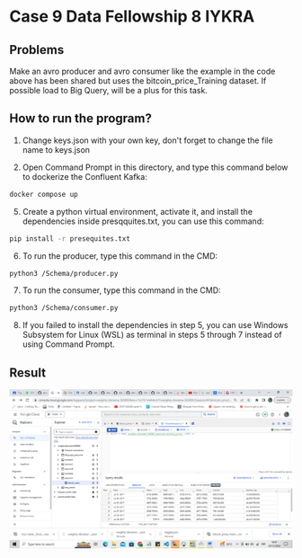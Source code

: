 # Case 9 Data Fellowship 8 IYKRA

## Problems

Make an avro producer and avro consumer like the example in the code above has been shared but uses the bitcoin_price_Training dataset. 
If possible load to Big Query, will be a plus for this task.

## How to run the program?

1. Change keys.json with your own key, don't forget to change the file name to keys.json

4. Open Command Prompt in this directory, and type this command below to dockerize the Confluent Kafka:

```sh
docker compose up
```

5. Create a python virtual environment, activate it, and install the dependencies inside presqquites.txt, you can use this command:

```sh
pip install -r presequites.txt
```

6. To run the producer, type this command in the CMD:

```sh
python3 /Schema/producer.py
```

7. To run the consumer, type this command in the CMD:

```sh
python3 /Schema/consumer.py
```

8. If you failed to install the dependencies in step 5, you can use Windows Subsystem for Linux (WSL) as terminal in steps 5 through 7 instead of using Command Prompt.

## Result

![](Bigquery-consumer.png)<br>
